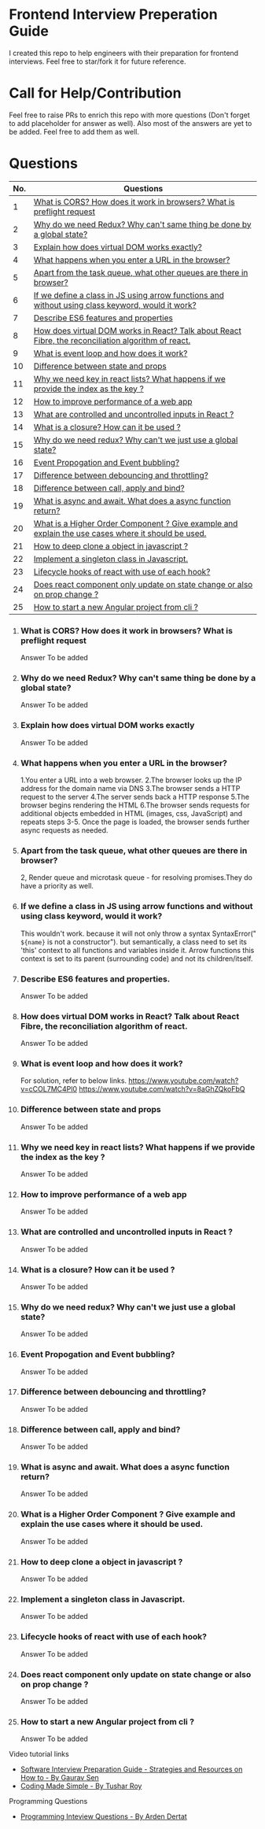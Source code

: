 # Frontend Interview Preperation Guide
I created this repo to help engineers with their preparation for frontend interviews. Feel free to star/fork it for future reference.

# Call for Help/Contribution
Feel free to raise PRs to enrich this repo with more questions (Don't forget to add placeholder for answer as well). Also most of the answers are yet to be added. Feel free to add them as well.


# Questions

| No. | Questions |
|---- | ---------
|1  | [What is CORS? How does it work in browsers? What is preflight request](#What-is-CORS?-How-does-it-work-in-browsers?-What-is-preflight-request) |
|2  | [Why do we need Redux? Why can't same thing be done by a global state?](#Why-do-we-need-Redux?-Why-can't-same-thing-be-done-by-a-global-state?) |
|3  | [Explain how does virtual DOM works exactly?](#Explain-how-does-virtual-DOM-works-exactly) |
|4  | [What happens when you enter a URL in the browser?](#What-happens-when-you-enter-a-URL-in-the-browser?) |
|5  | [Apart from the task queue, what other queues are there in browser?](#Apart-from-the-task-queue,-what-other-queues-are-there-in-browser?) |
|6  | [If we define a class in JS using arrow functions and without using class keyword, would it work?](#If-we-define-a-class-in-JS-using-arrow-functions-and-without-using-class-keyword,-would-it-work?) |
|7  | [Describe ES6 features and properties](#Describe-ES6-features-and-properties) |
|8  | [How does virtual DOM works in React? Talk about React Fibre, the reconciliation algorithm of react.](#How-does-virtual-DOM-works-in-React?-Talk-about-React-Fibre,-the-reconciliation-algorithm-of-react.) |
|9  | [What is event loop and how does it work?](#What-is-event-loop-and-how-does-it-work?) |
|10  | [Difference between state and props](#Difference-between-state-and-props) |
|11  | [Why we need key in react lists? What happens if we provide the index as the key ?](#Why-we-need-key-in-react-lists?-What-happens-if-we-provide-the-index-as-the-key-?) |
|12  | [How to improve performance of a web app](#How-to-improve-performance-of-a-web-app) |
|13  | [What are controlled and uncontrolled inputs in React ?](#What-are-controlled-and-uncontrolled-inputs-in-React-?) |
|14  | [What is a closure? How can it be used ?](#What-is-a-closure?-How-can-it-be-used-?) |
|15  | [Why do we need redux? Why can't we just use a global state?](#Why-do-we-need-redux?-Why-can't-we-just-use-a-global-state?) |
|16  | [Event Propogation and Event bubbling?](#Event-Propogation-and-Event-bubbling?) |
|17  | [Difference between debouncing and throttling?](#Difference-between-debouncing-and-throttling?) |
|18  | [Difference between call, apply and bind?](#Difference-between-call,-apply-and-bind?) |
|19  | [What is async and await. What does a async function return?](#What-is-async-and-await.-What-does-a-async-function-return?) |
|20  | [What is a Higher Order Component ? Give example and explain the use cases where it should be used.](#What-is-a-Higher-Order-Component-?-Give-example-and-explain-the-use-cases-where-it-should-be-used.) |
|21  | [How to deep clone a object in javascript ?](#How-to-deep-clone-a-object-in-javascript-?) |
|22  | [Implement a singleton class in Javascript.](#Implement-a-singleton-class-in-Javascript.) |
|23  | [Lifecycle hooks of react with use of each hook?](#Lifecycle-hooks-of-react-with-use-of-each-hook?) |
|24  | [Does react component only update on state change or also on prop change ?](#Does-react-component-only-update-on-state-change-or-also-on-prop-change-?) |
|25  | [How to start a new Angular project from cli ?](#How-to-start-a-new-Angular-project-from-cli-?) |


1. ### What is CORS? How does it work in browsers? What is preflight request
     Answer To be added
2. ### Why do we need Redux? Why can't same thing be done by a global state?
     Answer To be added
3. ### Explain how does virtual DOM works exactly
     Answer To be added
4. ### What happens when you enter a URL in the browser?
    1.You enter a URL into a web browser.
    2.The browser looks up the IP address for the domain name via DNS
    3.The browser sends a HTTP request to the server
    4.The server sends back a HTTP response
    5.The browser begins rendering the HTML
    6.The browser sends requests for additional objects embedded in HTML (images, css, JavaScript) and repeats steps 3-5.
Once the page is loaded, the browser sends further async requests as needed.
5. ### Apart from the task queue, what other queues are there in browser? 
    2, Render queue and microtask queue - for resolving promises.They do have a priority as well.
6. ### If we define a class in JS using arrow functions and without using class keyword, would it work?
     This wouldn't work. because it will not only throw a syntax SyntaxError(" `${name}` is not a constructor"). but semantically, a class
     need to set its 'this' context to all functions and variables inside it. Arrow functions this context is set to its parent (surrounding code) and not its children/itself.
7. ### Describe ES6 features and properties.
     Answer To be added
8. ### How does virtual DOM works in React? Talk about React Fibre, the reconciliation algorithm of react.
     Answer To be added
9. ### What is event loop and how does it work?
    For solution, refer to below links.
    https://www.youtube.com/watch?v=cCOL7MC4Pl0
    https://www.youtube.com/watch?v=8aGhZQkoFbQ
10. ### Difference between state and props
     Answer To be added
11. ### Why we need key in react lists? What happens if we provide the index as the key ?
     Answer To be added
12. ### How to improve performance of a web app
     Answer To be added
13. ### What are controlled and uncontrolled inputs in React ?
     Answer To be added
14. ### What is a closure? How can it be used ?
     Answer To be added
15. ### Why do we need redux? Why can't we just use a global state?
     Answer To be added
16. ### Event Propogation and Event bubbling?
     Answer To be added
17. ### Difference between debouncing and throttling?
     Answer To be added
18. ### Difference between call, apply and bind?
     Answer To be added
19. ### What is async and await. What does a async function return?
     Answer To be added
20. ### What is a Higher Order Component ? Give example and explain the use cases where it should be used.
     Answer To be added
21. ### How to deep clone a object in javascript ?
     Answer To be added
22. ### Implement a singleton class in Javascript.
     Answer To be added
23. ### Lifecycle hooks of react with use of each hook?
     Answer To be added
24. ### Does react component only update on state change or also on prop change ?
     Answer To be added
25. ### How to start a new Angular project from cli ?
     Answer To be added




Video tutorial links
- [Software Interview Preparation Guide - Strategies and Resources on How to - By Gaurav Sen](https://www.youtube.com/watch?time_continue=768&v=bBPHpH8aKjw)
- [Coding Made Simple - By Tushar Roy](https://www.youtube.com/user/tusharroy2525/)

Programming Questions
- [Programming Inteview Questions - By Arden Dertat](http://www.ardendertat.com/2012/01/09/programming-interview-questions/)
